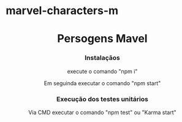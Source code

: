 # marvel-characters-m
<h1 align="center">Persogens Mavel</h1>

<h3 align="center">Instalaçãos </h3>
<p align="center">execute o comando "npm i" </p>
<p align="center">Em seguinda executar o comando "npm start" </p>


<h3 align="center">Execução dos testes unitários </h3>

<p align="center">Via CMD executar o comando "npm test" ou "Karma start"</p>
